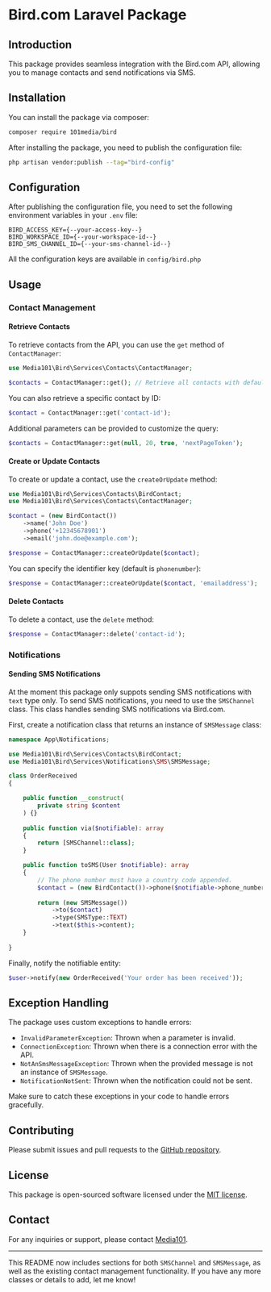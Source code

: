 # Bird.com Laravel Package

## Introduction

This package provides seamless integration with the Bird.com API, allowing you to manage contacts and send notifications via SMS.

## Installation

You can install the package via composer:

```bash
composer require 101media/bird
```

After installing the package, you need to publish the configuration file:

```bash
php artisan vendor:publish --tag="bird-config"
```

## Configuration

After publishing the configuration file, you need to set the following environment variables in your `.env` file:

```env
BIRD_ACCESS_KEY={--your-access-key--}
BIRD_WORKSPACE_ID={--your-workspace-id--}
BIRD_SMS_CHANNEL_ID={--your-sms-channel-id--}
```

All the configuration keys are available in `config/bird.php`


## Usage

### Contact Management

#### Retrieve Contacts

To retrieve contacts from the API, you can use the `get` method of `ContactManager`:

```php
use Media101\Bird\Services\Contacts\ContactManager;

$contacts = ContactManager::get(); // Retrieve all contacts with default settings
```

You can also retrieve a specific contact by ID:

```php
$contact = ContactManager::get('contact-id');
```

Additional parameters can be provided to customize the query:

```php
$contacts = ContactManager::get(null, 20, true, 'nextPageToken');
```

#### Create or Update Contacts

To create or update a contact, use the `createOrUpdate` method:

```php
use Media101\Bird\Services\Contacts\BirdContact;
use Media101\Bird\Services\Contacts\ContactManager;

$contact = (new BirdContact())
    ->name('John Doe')
    ->phone('+12345678901')
    ->email('john.doe@example.com');

$response = ContactManager::createOrUpdate($contact);
```

You can specify the identifier key (default is `phonenumber`):

```php
$response = ContactManager::createOrUpdate($contact, 'emailaddress');
```

#### Delete Contacts

To delete a contact, use the `delete` method:

```php
$response = ContactManager::delete('contact-id');
```

### Notifications

#### Sending SMS Notifications

At the moment this package only suppots sending SMS notifications with `text` type only. To send SMS notifications, you need to use the `SMSChannel` class. This class handles sending SMS notifications via Bird.com.

First, create a notification class that returns an instance of `SMSMessage` class:

```php
namespace App\Notifications;

use Media101\Bird\Services\Contacts\BirdContact;
use Media101\Bird\Services\Notifications\SMS\SMSMessage;

class OrderReceived
{

    public function __construct(
        private string $content
    ) {}
    
    public function via($notifiable): array
    {
        return [SMSChannel::class];
    }

    public function toSMS(User $notifiable): array
    {
        // The phone number must have a country code appended.
        $contact = (new BirdContact())->phone($notifiable->phone_number);
        
        return (new SMSMessage())
            ->to($contact)
            ->type(SMSType::TEXT)
            ->text($this->content);
    }
    
}
```
Finally, notify the notifiable entity:

```php
$user->notify(new OrderReceived('Your order has been received'));
```

## Exception Handling

The package uses custom exceptions to handle errors:

- `InvalidParameterException`: Thrown when a parameter is invalid.
- `ConnectionException`: Thrown when there is a connection error with the API.
- `NotAnSmsMessageException`: Thrown when the provided message is not an instance of `SMSMessage`.
- `NotificationNotSent`: Thrown when the notification could not be sent.

Make sure to catch these exceptions in your code to handle errors gracefully.

## Contributing

Please submit issues and pull requests to the [GitHub repository](https://github.com/media101/bird).

## License

This package is open-sourced software licensed under the [MIT license](LICENSE).

## Contact

For any inquiries or support, please contact [Media101](mailto:support@media101.com).

---

This README now includes sections for both `SMSChannel` and `SMSMessage`, as well as the existing contact management functionality. If you have any more classes or details to add, let me know!
